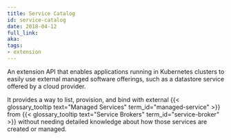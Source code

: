 ```yaml
---
title: Service Catalog
id: service-catalog
date: 2018-04-12
full_link: 
aka: 
tags:
- extension 
---
```

 An extension API that enables applications running in Kubernetes clusters to easily use external managed software offerings, such as a datastore service offered by a cloud provider.

<!--more--> 

It provides a way to list, provision, and bind with external {{< glossary_tooltip text="Managed Services" term_id="managed-service" >}} from {{< glossary_tooltip text="Service Brokers" term_id="service-broker" >}} without needing detailed knowledge about how those services are created or managed.


